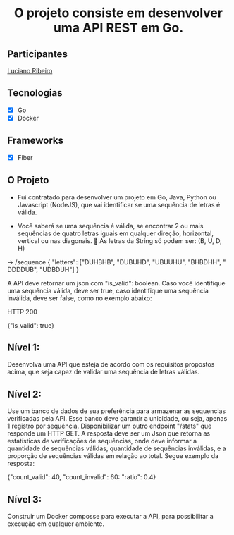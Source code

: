 <h1 align="center">
O projeto consiste em desenvolver uma API REST em Go.
</h1>

## Participantes

[Luciano Ribeiro](https://github.com/lucianorbr)

## Tecnologias

- [x] Go
- [x] Docker

## Frameworks
- [x] Fiber


## O Projeto
- Fui contratado para desenvolver um projeto em Go, Java, Python ou Javascript (NodeJS),
  que vai identificar se uma sequência de letras é válida. 


- Você saberá se uma sequência é válida, se encontrar 2 ou mais sequências de quatro
  letras iguais em qualquer direção, horizontal, vertical ou nas diagonais.
   As letras da String só podem ser: (B, U, D, H)


<p>-> /sequence
{
"letters": ["DUHBHB", "DUBUHD", "UBUUHU", "BHBDHH", " DDDDUB", "UDBDUH"]
} </p> 

<p>A API deve retornar um json com "is_valid": boolean. Caso você identifique uma sequência
válida, deve ser true, caso identifique uma sequência inválida, deve ser false, como no
exemplo abaixo:</p>

<p>HTTP 200</p>

{"is_valid": true}

## Nível 1:
Desenvolva uma API que esteja de acordo com os requisitos propostos acima, que seja capaz
de validar uma sequência de letras válidas.


## Nível 2:
<p>
Use um banco de dados de sua preferência para armazenar as sequencias verificadas pela API. 
Esse banco deve garantir a unicidade, ou seja, apenas 1 registro por sequência. 
Disponibilizar um outro endpoint "/stats" que responde um HTTP GET. A resposta deve ser um 
Json que retorna as estatísticas de verificações de sequências, onde deve informar a 
quantidade de sequências válidas, quantidade de sequências inválidas, e a proporção de 
sequências válidas em relação ao total. Segue exemplo da resposta:
</p>

<p>
{"count_valid": 40, "count_invalid": 60: "ratio": 0.4} 
</p>

## Nível 3:
<p>
Construir um Docker composse para executar a API, para possibilitar a execução em qualquer 
ambiente. 
</p>

